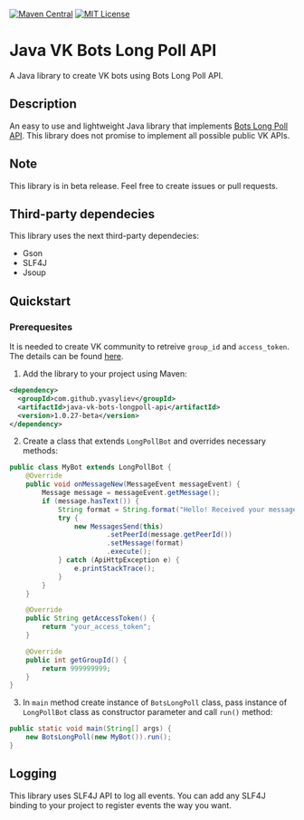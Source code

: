 [![Maven Central](https://maven-badges.herokuapp.com/maven-central/com.github.yvasyliev/java-vk-bots-longpoll-api/badge.svg)](https://search.maven.org/artifact/com.github.yvasyliev/java-vk-bots-longpoll-api)
[![MIT License](http://img.shields.io/badge/license-MIT-blue.svg?style=flat)](https://github.com/yvasyliev/java-vk-bots-long-poll-api/blob/master/LICENSE)

# Java VK Bots Long Poll API
A Java library to create VK bots using Bots Long Poll API.

## Description
An easy to use and lightweight Java library that implements [Bots Long Poll API](https://vk.com/dev/bots_longpoll).
This library does not promise to implement all possible public VK APIs.

## Note
This library is in beta release. Feel free to create issues or pull requests.

## Third-party dependecies
This library uses the next third-party dependecies:
* Gson
* SLF4J
* Jsoup

## Quickstart
### Prerequesites
It is needed to create VK community to retreive `group_id` and `access_token`. The details can be found [here](https://vk.com/dev/access_token).

1. Add the library to your project using Maven:
```xml
<dependency>
  <groupId>com.github.yvasyliev</groupId>
  <artifactId>java-vk-bots-longpoll-api</artifactId>
  <version>1.0.27-beta</version>
</dependency>
```
2. Create a class that extends `LongPollBot` and overrides necessary methods:
```java
public class MyBot extends LongPollBot {
    @Override
    public void onMessageNew(MessageEvent messageEvent) {
        Message message = messageEvent.getMessage();
        if (message.hasText()) {
            String format = String.format("Hello! Received your message: %s", message.getText());
            try {
                new MessagesSend(this)
                        .setPeerId(message.getPeerId())
                        .setMessage(format)
                        .execute();
            } catch (ApiHttpException e) {
                e.printStackTrace();
            }
        }
    }

    @Override
    public String getAccessToken() {
        return "your_access_token";
    }

    @Override
    public int getGroupId() {
        return 999999999;
    }
}
```
3. In `main` method create instance of `BotsLongPoll` class, pass instance of `LongPollBot` class as constructor parameter and call `run()` method:
```java
public static void main(String[] args) {
    new BotsLongPoll(new MyBot()).run();
}
```

## Logging
This library uses SLF4J API to log all events. You can add any SLF4J binding to your project to register events the way you want.
